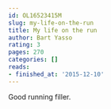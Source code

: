 ```yaml
---
id: OL16523415M
slug: my-life-on-the-run
title: My life on the run
author: Bart Yasso
rating: 3
pages: 270
categories: []
reads:
- finished_at: '2015-12-10'
---
```

Good running filler.
